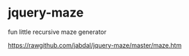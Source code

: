 jquery-maze
===========

fun little recursive maze generator 


https://rawgithub.com/jabdal/jquery-maze/master/maze.htm
